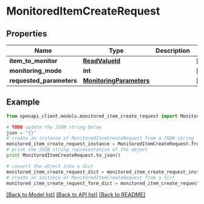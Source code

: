 # MonitoredItemCreateRequest


## Properties
Name | Type | Description | Notes
------------ | ------------- | ------------- | -------------
**item_to_monitor** | [**ReadValueId**](ReadValueId.md) |  | [optional] 
**monitoring_mode** | **int** |  | [optional] 
**requested_parameters** | [**MonitoringParameters**](MonitoringParameters.md) |  | [optional] 

## Example

```python
from openapi_client.models.monitored_item_create_request import MonitoredItemCreateRequest

# TODO update the JSON string below
json = "{}"
# create an instance of MonitoredItemCreateRequest from a JSON string
monitored_item_create_request_instance = MonitoredItemCreateRequest.from_json(json)
# print the JSON string representation of the object
print MonitoredItemCreateRequest.to_json()

# convert the object into a dict
monitored_item_create_request_dict = monitored_item_create_request_instance.to_dict()
# create an instance of MonitoredItemCreateRequest from a dict
monitored_item_create_request_form_dict = monitored_item_create_request.from_dict(monitored_item_create_request_dict)
```
[[Back to Model list]](../README.md#documentation-for-models) [[Back to API list]](../README.md#documentation-for-api-endpoints) [[Back to README]](../README.md)


